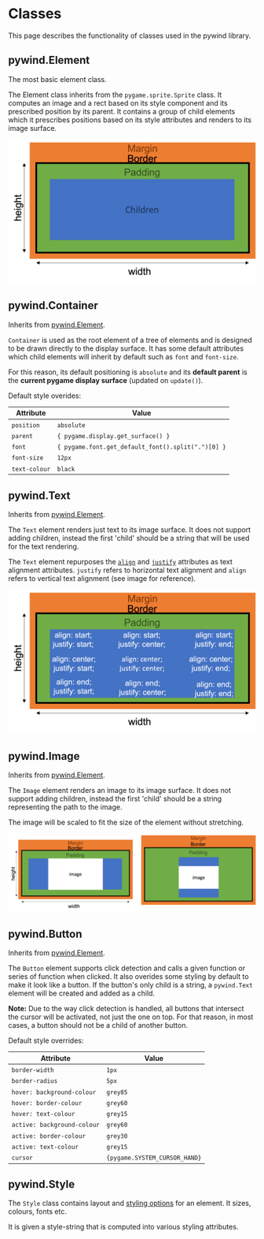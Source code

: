 # Classes

This page describes the functionality of classes used in the pywind library.

## pywind.Element

The most basic element class.

The Element class inherits from the `pygame.sprite.Sprite` class. It computes an image and a rect based on its style component and its prescribed position by its parent. It contains a group of child elements which it prescribes positions based on its style attributes and renders to its image surface.

![Element Layout](assets/images/Element.png)

## pywind.Container

Inherits from [pywind.Element](#pywind.Element).

`Container` is used as the root element of a tree of elements and is designed to be drawn directly to the display surface. It has some default attributes which child elements will inherit by default such as `font` and `font-size`.

For this reason, its default positioning is `absolute` and its **default parent** is the **current pygame display surface** (updated on `update()`).

Default style overides:

Attribute | Value
--- | ---
`position` | `absolute`
`parent` | `{ pygame.display.get_surface() }`
`font` | `{ pygame.font.get_default_font().split(".")[0] }`
`font-size` | `12px`
`text-colour` | `black`

## pywind.Text

Inherits from [pywind.Element](#pywind.Element).

The `Text` element renders just text to its image surface. It does not support adding children, instead the first 'child' should be a string that will be used for the text rendering.

The `Text` element repurposes the [`align`](styling.md#align--align-items) and [`justify`](styling.md#justify--justify-content) attributes as text alignment attributes. `justify` refers to horizontal text alignment and `align` refers to vertical text alignment (see image for reference).

![Text Element Layout](assets/images/Text.png)

## pywind.Image

Inherits from [pywind.Element](#pywind.Element).

The `Image` element renders an image to its image surface. It does not support adding children, instead the first 'child' should be a string representing the path to the image.

The image will be scaled to fit the size of the element without stretching.

![Image Element Layout](assets/images/Image.png)

## pywind.Button

Inherits from [pywind.Element](#pywind.Element).

The `Button` element supports click detection and calls a given function or series of function when clicked. It also overides some styling by default to make it look like a button. If the button's only child is a string, a `pywind.Text` element will be created and added as a child.

**Note:** Due to the way click detection is handled, all buttons that intersect the cursor will be activated, not just the one on top. For that reason, in most cases, a button should not be a child of another button.

Default style overrides:

Attribute | Value
--- | ---
`border-width` | `1px`
`border-radius` | `5px`
`hover: background-colour` | `grey85`
`hover: border-colour` | `grey60`
`hover: text-colour` | `grey15`
`active: background-colour` | `grey60`
`active: border-colour` | `grey30`
`active: text-colour` | `grey15`
`cursor` | `{pygame.SYSTEM_CURSOR_HAND}`

## pywind.Style

The `Style` class contains layout and [styling options](styling.md) for an element. It sizes, colours, fonts etc.

It is given a style-string that is computed into various styling attributes.
